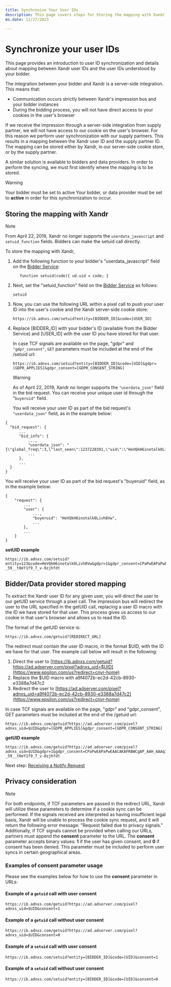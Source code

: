 ```yaml
---
title: Synchronize Your User IDs
description: This page covers steps for Storing the mapping with Xandr.
ms.date: 11/27/2023

---
```


# Synchronize your user IDs

This page provides an introduction to user ID synchronization and details about mapping between Xandr user IDs and the user IDs understood by your bidder.

The integration between your bidder and Xandr is a server-side integration. This means that:

- Communication occurs strictly between Xandr's impression bus and your bidder instances
- During the bidding process, you will not have direct access to your cookies in the user's browser

If we receive the impression through a server-side integration from  supply partner, we will not have access to our cookie on the user's browser. For this reason we perform user synchronization with our supply partners. This results in a mapping between the Xandr user ID and the supply partner ID. The mapping can be stored either by Xandr, in our server-side cookie store, or by the supply partner.

A similar solution is available to bidders and data providers. In order to perform the syncing, we must first identify where the mapping is to be stored.

> [!WARNING]
> Your bidder must be set to active Your bidder, or data provider must be set to **active** in order for this synchronization to occur.

## Storing the mapping with Xandr

> [!NOTE]
> From April 22, 2019, Xandr no longer supports the `userdata_javascript` and `setuid_function` fields. Bidders can make the setuid call directly.

To store the mapping with Xandr,

1. Add the following function to your bidder's "userdata_javascript" field on the [Bidder Service](bidder-service.md):

   ``` 
      function setuid(code){ ud.uid = code; }
   ```

1. Next, set the "setuid_function" field on the [Bidder Service](bidder-service.md) as follows:

    ``` 
    setuid
    ```

1. Now, you can use the following URL within a pixel call to push your user ID into the user's cookie and the Xandr server-side cookie store:

    ``` 
    https://ib.adnxs.com/setuid?entity=[BIDDER_ID]&code=[USER_ID]
    
    ```

1. Replace \[BIDDER_ID\] with your bidder's ID (available from the Bidder Service) and \[USER_ID\] with the user ID you have stored for that user.

   In case TCF signals are available on the page, "gdpr" and `"gdpr_consent"`, `GET` parameters must be included at the end of the /setuid url:  

    ``` 
    https://ib.adnxs.com/setuid?entity=[BIDDER_ID]&code=[UID]&gdpr=[GDPR_APPLIES]&gdpr_consent=[GDPR_CONSENT_STRING]
    
    ```

   > [!WARNING]
   > As of April 22, 2019, Xandr no longer supports the `"userdata_json"` field in the bid request. You can receive your unique user id through the "`buyeruid"` field.

   You will receive your user ID as part of the bid request's `"userdata_json"` field, as in the example below:

  ``` 
{
    "bid_request": {
        ...
        "bid_info": {
            ...,
            "userdata_json": "{\"global_freq\":3,\"last_seen\":1237220391,\"uid\":\"HeVQkH6inotalk0Livh8Vw\"}",
            ...
        },
        ...
    }
}
```

You will receive your user ID as part of the bid request's "buyeruid" field, as in the example below:

``` 
{
    "request": {
        ...
        "user": {
            ...,
            "buyeruid": "HeVQkH6inotalk0Livh8Vw",
            ...
        },
        ...
    }
}
```

**setUID example**

```
https://ib.adnxs.com/setuid?entity=123&code=HeVQkH6inotalk0Livh8Vw&gdpr=1&gdpr_consent=CPaPwEAPaPwEAACAKAFRBWCgAP_AAH_AAAqIHttf_X__b3_j-_59__t0eY1f9_7_v-0zjhfdt

```

## Bidder/Data provider stored mapping

To extract the Xandr user ID for any given user, you will direct the user to our getUID service through a pixel call. The impression bus will redirect the user to the URL specified in the getUID call, replacing a user ID macro with the ID we have stored for that user. This process gives us access to our cookie in that user's browser and allows us to read the ID.

The format of the getUID service is:

``` 
https://ib.adnxs.com/getuid?[REDIRECT_URL]

```

The redirect must contain the user ID macro, in the format $UID, with the ID we have for that user. The example call below will result in the following:

1. Direct the user to [https://ib.adnxs.com/getuid?https://ad.adserver.com/pixel?adnxs_uid=$UID](https://www.epsilon.com/us?redirect=cnvr-home)
1. Replace the $UID macro with a9f4072b-ec2d-42cb-8930-e3388a7d47c2
1. Redirect the user to [https://ad.adserver.com/pixel?adnxs_uid=a9f4072b-ec2d-42cb-8930-e3388a7d47c2](https://www.epsilon.com/us?redirect=cnvr-home)

In case TCF signals are available on the page, "gdpr" and "gdpr_consent", GET parameters must be included at the end of the /getuid url:

``` 
https://ib.adnxs.com/getuid?https://ad.adserver.com/pixel?adnxs_uid=$UID&gdpr=[GDPR_APPLIES]&gdpr_consent=[GDPR_CONSENT_STRING]

```

**getUID example**

``` 
https://ib.adnxs.com/getuid?https://ad.adserver.com/pixel?adnxs_uid=$UID&gdpr=1&gdpr_consent=CPaPwEAPaPwEAACAKAFRBWCgAP_AAH_AAAqIHttf_X__b3_j-_59__t0eY1f9_7_v-0zjhfdt

```

Next step: [Receiving a Notify Request](receive-a-notify-request.md)

## Privacy consideration  

> [!NOTE]
> For both endpoints, if TCF parameters are passed in the redirect URL, Xandr will utilize these parameters to determine if a cookie sync can be performed. If the signals received are interpreted as having insufficient legal basis, Xandr will be unable to process the cookie sync request, and it will return the following error message: "Request failed due to privacy signals."
Additionally, if TCF signals cannot be provided when calling our URLs, partners must append the **consent** parameter to the URL. The **consent** parameter accepts binary values: **1** if the user has given consent, and **0** if consent has been denied. This parameter must be included to perform user syncs in certain geographical areas.

### Examples of consent parameter usage

Please see the examples below for how to use the **consent** parameter in URLs:

#### Example of a `getuid` call with user consent

```
https://ib.adnxs.com/getuid?https://ad.adserver.com/pixel?adnxs_uid=$UID&consent=1

```

#### Example of a `getuid` call without user consent

```
https://ib.adnxs.com/getuid?https://ad.adserver.com/pixel?adnxs_uid=$UID&consent=0

```

#### Example of a `setuid` call with user consent

```
https://ib.adnxs.com/setuid?entity=[BIDDER_ID]&code=[UID]&consent=1

```

#### Example of a `setuid` call  without user consent

```
https://ib.adnxs.com/setuid?entity=[BIDDER_ID]&code=[UID]&consent=0

```
